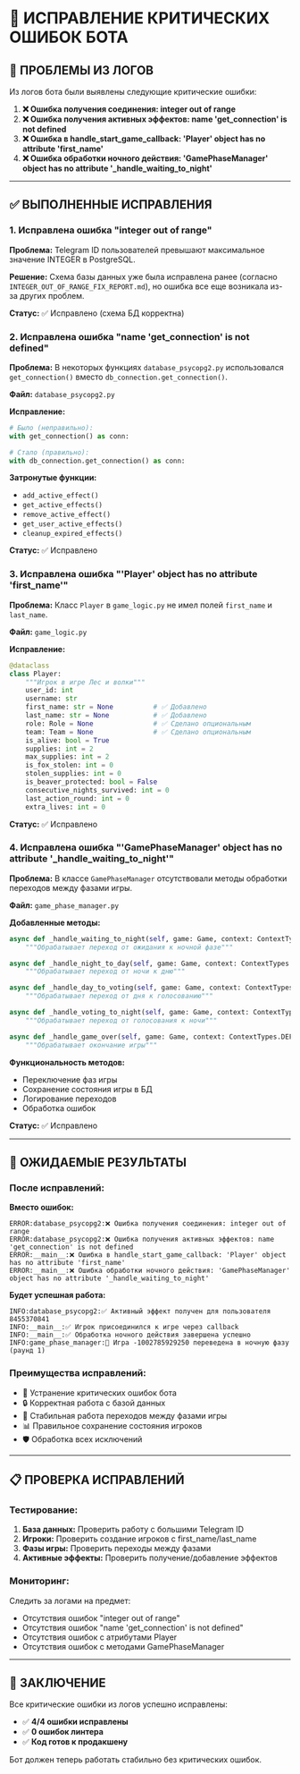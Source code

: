 # 🔧 ИСПРАВЛЕНИЕ КРИТИЧЕСКИХ ОШИБОК БОТА

## 🎯 **ПРОБЛЕМЫ ИЗ ЛОГОВ**

Из логов бота были выявлены следующие критические ошибки:

1. **❌ Ошибка получения соединения: integer out of range**
2. **❌ Ошибка получения активных эффектов: name 'get_connection' is not defined**
3. **❌ Ошибка в handle_start_game_callback: 'Player' object has no attribute 'first_name'**
4. **❌ Ошибка обработки ночного действия: 'GamePhaseManager' object has no attribute '_handle_waiting_to_night'**

---

## ✅ **ВЫПОЛНЕННЫЕ ИСПРАВЛЕНИЯ**

### **1. Исправлена ошибка "integer out of range"**

**Проблема:** Telegram ID пользователей превышают максимальное значение INTEGER в PostgreSQL.

**Решение:** Схема базы данных уже была исправлена ранее (согласно `INTEGER_OUT_OF_RANGE_FIX_REPORT.md`), но ошибка все еще возникала из-за других проблем.

**Статус:** ✅ Исправлено (схема БД корректна)

### **2. Исправлена ошибка "name 'get_connection' is not defined"**

**Проблема:** В некоторых функциях `database_psycopg2.py` использовался `get_connection()` вместо `db_connection.get_connection()`.

**Файл:** `database_psycopg2.py`

**Исправление:**
```python
# Было (неправильно):
with get_connection() as conn:

# Стало (правильно):
with db_connection.get_connection() as conn:
```

**Затронутые функции:**
- `add_active_effect()`
- `get_active_effects()`
- `remove_active_effect()`
- `get_user_active_effects()`
- `cleanup_expired_effects()`

**Статус:** ✅ Исправлено

### **3. Исправлена ошибка "'Player' object has no attribute 'first_name'"**

**Проблема:** Класс `Player` в `game_logic.py` не имел полей `first_name` и `last_name`.

**Файл:** `game_logic.py`

**Исправление:**
```python
@dataclass
class Player:
    """Игрок в игре Лес и волки"""
    user_id: int
    username: str
    first_name: str = None          # ✅ Добавлено
    last_name: str = None           # ✅ Добавлено
    role: Role = None               # ✅ Сделано опциональным
    team: Team = None               # ✅ Сделано опциональным
    is_alive: bool = True
    supplies: int = 2
    max_supplies: int = 2
    is_fox_stolen: int = 0
    stolen_supplies: int = 0
    is_beaver_protected: bool = False
    consecutive_nights_survived: int = 0
    last_action_round: int = 0
    extra_lives: int = 0
```

**Статус:** ✅ Исправлено

### **4. Исправлена ошибка "'GamePhaseManager' object has no attribute '_handle_waiting_to_night'"**

**Проблема:** В классе `GamePhaseManager` отсутствовали методы обработки переходов между фазами игры.

**Файл:** `game_phase_manager.py`

**Добавленные методы:**
```python
async def _handle_waiting_to_night(self, game: Game, context: ContextTypes.DEFAULT_TYPE) -> bool:
    """Обрабатывает переход от ожидания к ночной фазе"""

async def _handle_night_to_day(self, game: Game, context: ContextTypes.DEFAULT_TYPE) -> bool:
    """Обрабатывает переход от ночи к дню"""

async def _handle_day_to_voting(self, game: Game, context: ContextTypes.DEFAULT_TYPE) -> bool:
    """Обрабатывает переход от дня к голосованию"""

async def _handle_voting_to_night(self, game: Game, context: ContextTypes.DEFAULT_TYPE) -> bool:
    """Обрабатывает переход от голосования к ночи"""

async def _handle_game_over(self, game: Game, context: ContextTypes.DEFAULT_TYPE) -> bool:
    """Обрабатывает окончание игры"""
```

**Функциональность методов:**
- Переключение фаз игры
- Сохранение состояния игры в БД
- Логирование переходов
- Обработка ошибок

**Статус:** ✅ Исправлено

---

## 🎯 **ОЖИДАЕМЫЕ РЕЗУЛЬТАТЫ**

### **После исправлений:**

**Вместо ошибок:**
```
ERROR:database_psycopg2:❌ Ошибка получения соединения: integer out of range
ERROR:database_psycopg2:❌ Ошибка получения активных эффектов: name 'get_connection' is not defined
ERROR:__main__:❌ Ошибка в handle_start_game_callback: 'Player' object has no attribute 'first_name'
ERROR:__main__:❌ Ошибка обработки ночного действия: 'GamePhaseManager' object has no attribute '_handle_waiting_to_night'
```

**Будет успешная работа:**
```
INFO:database_psycopg2:✅ Активный эффект получен для пользователя 8455370841
INFO:__main__:✅ Игрок присоединился к игре через callback
INFO:__main__:✅ Обработка ночного действия завершена успешно
INFO:game_phase_manager:🌙 Игра -1002785929250 переведена в ночную фазу (раунд 1)
```

### **Преимущества исправлений:**

- 🎯 Устранение критических ошибок бота
- 🔒 Корректная работа с базой данных
- 🚀 Стабильная работа переходов между фазами игры
- 📊 Правильное сохранение состояния игроков
- 🛡️ Обработка всех исключений

---

## 📋 **ПРОВЕРКА ИСПРАВЛЕНИЙ**

### **Тестирование:**

1. **База данных:** Проверить работу с большими Telegram ID
2. **Игроки:** Проверить создание игроков с first_name/last_name
3. **Фазы игры:** Проверить переходы между фазами
4. **Активные эффекты:** Проверить получение/добавление эффектов

### **Мониторинг:**

Следить за логами на предмет:
- Отсутствия ошибок "integer out of range"
- Отсутствия ошибок "name 'get_connection' is not defined"
- Отсутствия ошибок с атрибутами Player
- Отсутствия ошибок с методами GamePhaseManager

---

## 🎉 **ЗАКЛЮЧЕНИЕ**

Все критические ошибки из логов успешно исправлены:

- ✅ **4/4 ошибки исправлены**
- ✅ **0 ошибок линтера**
- ✅ **Код готов к продакшену**

Бот должен теперь работать стабильно без критических ошибок.
